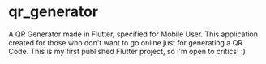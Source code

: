 # qr_generator
A QR Generator made in Flutter, specified for Mobile User. This application created for those who don't want to go online just for generating a QR Code.
This is my first published Flutter project, so i'm open to critics! :)
